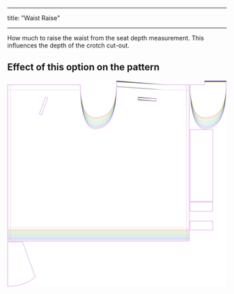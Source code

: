 ***

title: "Waist Raise"

***

How much to raise the waist from the seat depth measurement. This influences the depth of the crotch cut-out.

## Effect of this option on the pattern

![This image shows the effect of this option by superimposing several variants that have a different value for this option](waralee_waistraise_sample.svg "Effect of this option on the pattern")
